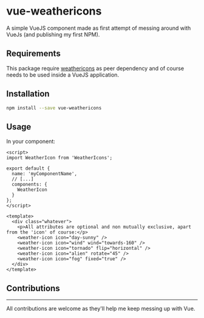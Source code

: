 vue-weathericons
=============

A simple VueJS component made as first attempt of messing around with VueJs (and publishing my first NPM).

## Requirements

This package require [weathericons](https://www.npmjs.com/package/weathericons) as peer dependency and of course needs to be used inside a VueJS application.

## Installation

``` sh
npm install --save vue-weathericons
```

## Usage

In your component:

```vue
<script>
import WeatherIcon from 'WeatherIcons';

export default {
  name: 'myComponentName',
  // [...]
  components: {
    WeatherIcon
  }
};
</script>

<template>
  <div class="whatever">
    <p>All attributes are optional and non mutually exclusive, apart from the 'icon' of course:</p>
    <weather-icon icon="day-sunny" />
    <weather-icon icon="wind" wind="towards-160" />
    <weather-icon icon="tornado" flip="horizontal" />
    <weather-icon icon="alien" rotate="45" />
    <weather-icon icon="fog" fixed="true" />
  </div>
</template>
```

## Contributions
---------------
All contributions are welcome as they'll help me keep messing up with Vue.
